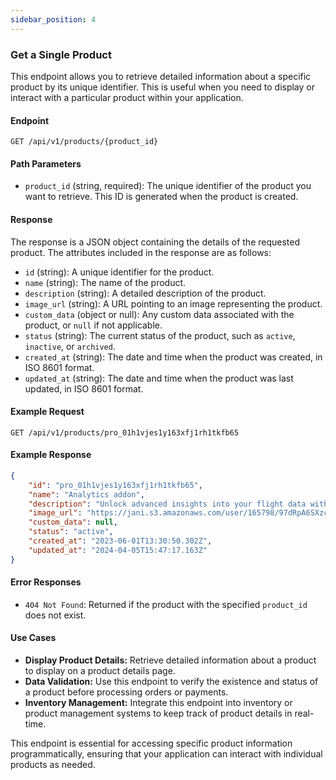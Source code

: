 ```yaml
---
sidebar_position: 4
---
```


### Get a Single Product

This endpoint allows you to retrieve detailed information about a specific product by its unique identifier. This is useful when you need to display or interact with a particular product within your application.

#### Endpoint

```http
GET /api/v1/products/{product_id}
```

#### Path Parameters

- `product_id` (string, required): The unique identifier of the product you want to retrieve. This ID is generated when the product is created.

#### Response

The response is a JSON object containing the details of the requested product. The attributes included in the response are as follows:

- `id` (string): A unique identifier for the product.
- `name` (string): The name of the product.
- `description` (string): A detailed description of the product.
- `image_url` (string): A URL pointing to an image representing the product.
- `custom_data` (object or null): Any custom data associated with the product, or `null` if not applicable.
- `status` (string): The current status of the product, such as `active`, `inactive`, or `archived`.
- `created_at` (string): The date and time when the product was created, in ISO 8601 format.
- `updated_at` (string): The date and time when the product was last updated, in ISO 8601 format.

#### Example Request

```http
GET /api/v1/products/pro_01h1vjes1y163xfj1rh1tkfb65
```

#### Example Response

```json
{
    "id": "pro_01h1vjes1y163xfj1rh1tkfb65",
    "name": "Analytics addon",
    "description": "Unlock advanced insights into your flight data with enhanced analytics and reporting features. Includes customizable reporting templates and trend analysis across flights.",
    "image_url": "https://jani.s3.amazonaws.com/user/165798/97dRpA6SXzcE6ekK9CAr_analytics.png",
    "custom_data": null,
    "status": "active",
    "created_at": "2023-06-01T13:30:50.302Z",
    "updated_at": "2024-04-05T15:47:17.163Z"
}
```

#### Error Responses

- `404 Not Found`: Returned if the product with the specified `product_id` does not exist.

#### Use Cases

- **Display Product Details:** Retrieve detailed information about a product to display on a product details page.
- **Data Validation:** Use this endpoint to verify the existence and status of a product before processing orders or payments.
- **Inventory Management:** Integrate this endpoint into inventory or product management systems to keep track of product details in real-time.

This endpoint is essential for accessing specific product information programmatically, ensuring that your application can interact with individual products as needed.